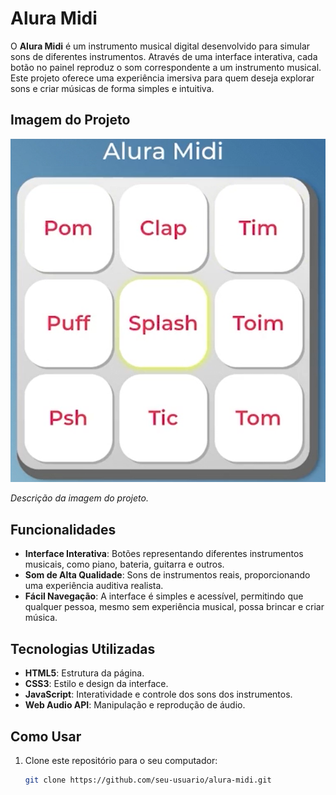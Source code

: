 # Alura Midi

O **Alura Midi** é um instrumento musical digital desenvolvido para simular sons de diferentes instrumentos. Através de uma interface interativa, cada botão no painel reproduz o som correspondente a um instrumento musical. Este projeto oferece uma experiência imersiva para quem deseja explorar sons e criar músicas de forma simples e intuitiva.

## Imagem do Projeto

![Alura Midi](images/alura-midi.png)

*Descrição da imagem do projeto.*

## Funcionalidades

- **Interface Interativa**: Botões representando diferentes instrumentos musicais, como piano, bateria, guitarra e outros.
- **Som de Alta Qualidade**: Sons de instrumentos reais, proporcionando uma experiência auditiva realista.
- **Fácil Navegação**: A interface é simples e acessível, permitindo que qualquer pessoa, mesmo sem experiência musical, possa brincar e criar música.

## Tecnologias Utilizadas

- **HTML5**: Estrutura da página.
- **CSS3**: Estilo e design da interface.
- **JavaScript**: Interatividade e controle dos sons dos instrumentos.
- **Web Audio API**: Manipulação e reprodução de áudio.

## Como Usar

1. Clone este repositório para o seu computador:
   ```bash
   git clone https://github.com/seu-usuario/alura-midi.git

